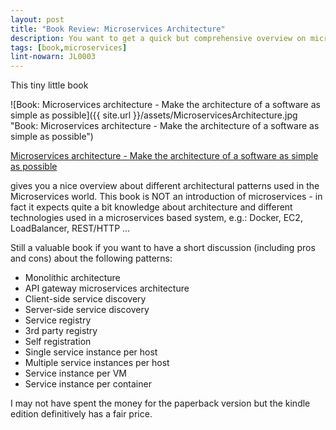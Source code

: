 ```yaml
---
layout: post
title: "Book Review: Microservices Architecture"
description: You want to get a quick but comprehensive overview on microservices? Here is a reading recommendation for you.
tags: [book,microservices]
lint-nowarn: JL0003
---
```


This tiny little book 

![Book: Microservices architecture - Make the architecture of a software as simple as possible]({{ site.url }}/assets/MicroservicesArchitecture.jpg "Book: Microservices architecture - Make the architecture of a software as simple as possible")

[Microservices architecture - Make the architecture of a software as simple as possible](https://www.amazon.com/Microservices-Architecture-architecture-software-possible/dp/153000053X/ref=sr_1_3?ie=UTF8&qid=1484161399&sr=8-3&keywords=Microservices+architecture)

gives you a nice overview about different architectural patterns used in the Microservices world.
This book is NOT an introduction of microservices - in fact it expects quite a bit knowledge about architecture and different 
technologies used in a microservices based system, e.g.: Docker, EC2, LoadBalancer, REST/HTTP ...

Still a valuable book if you want to have a short discussion (including pros and cons) about the following patterns:

- Monolithic architecture
- API gateway microservices architecture
- Client-side service discovery
- Server-side service discovery
- Service registry
- 3rd party registry
- Self registration
- Single service instance per host
- Multiple service instances per host
- Service instance per VM
- Service instance per container


I may not have spent the money for the paperback version but the kindle edition definitively has a fair price.

